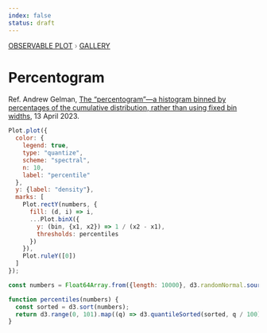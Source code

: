 ```yaml
---
index: false
status: draft
---
```


<div style="color: grey; font: 13px/25.5px var(--sans-serif); text-transform: uppercase;"><h1 style="display: none;">Plot: Percentogram</h1><a href="/plot">Observable Plot</a> › <a href="/@observablehq/plot-gallery">Gallery</a></div>

# Percentogram

Ref. Andrew Gelman, [The “percentogram”—a histogram binned by percentages of the cumulative distribution, rather than using fixed bin widths](https://statmodeling.stat.columbia.edu/2023/04/13/the-percentogram-a-histogram-binned-by-percentages-of-the-cumulative-distribution-rather-than-using-fixed-bin-widths/), 13 April 2023.

```js echo
Plot.plot({
  color: {
    legend: true,
    type: "quantize",
    scheme: "spectral",
    n: 10,
    label: "percentile"
  },
  y: {label: "density"},
  marks: [
    Plot.rectY(numbers, {
      fill: (d, i) => i,
      ...Plot.binX({
        y: (bin, {x1, x2}) => 1 / (x2 - x1),
        thresholds: percentiles
      })
    }),
    Plot.ruleY([0])
  ]
});
```

```js echo
const numbers = Float64Array.from({length: 10000}, d3.randomNormal.source(d3.randomLcg(3))());
```

```js echo
function percentiles(numbers) {
  const sorted = d3.sort(numbers);
  return d3.range(0, 101).map((q) => d3.quantileSorted(sorted, q / 100));
}
```
